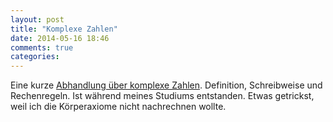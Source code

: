 ```yaml
---
layout: post
title: "Komplexe Zahlen"
date: 2014-05-16 18:46
comments: true
categories: 
---
```

Eine kurze [Abhandlung über komplexe Zahlen][doc]. Definition,
Schreibweise und Rechenregeln. Ist während meines Studiums entstanden.
Etwas getrickst, weil ich die Körperaxiome nicht nachrechnen wollte.

[doc]: /docs/komplexe_zahlen.pdf
